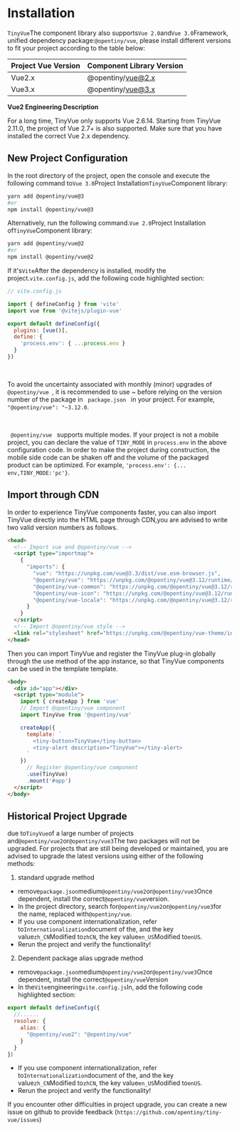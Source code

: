 <!--anchor:on-->

# Installation

`TinyVue`The component library also supports`Vue 2.0`and`Vue 3.0`Framework, unified dependency package:`@opentiny/vue`, please install different versions to fit your project according to the table below:

| Project Vue Version | Component Library Version |
| ------------------- | ------------------------- |
| Vue2.x              | @opentiny/vue@2.x         |
| Vue3.x              | @opentiny/vue@3.x         |

**Vue2 Engineering Description**

For a long time, TinyVue only supports Vue 2.6.14. Starting from TinyVue 2.11.0, the project of Vue 2.7+ is also supported. Make sure that you have installed the correct Vue 2.x dependency.

## New Project Configuration

In the root directory of the project, open the console and execute the following command to`Vue 3.0`Project Installation`TinyVue`Component library:

```bash
yarn add @opentiny/vue@3
#or
npm install @opentiny/vue@3
```

Alternatively, run the following command.`Vue 2.0`Project Installation of`TinyVue`Component library:

```bash
yarn add @opentiny/vue@2
#or
npm install @opentiny/vue@2
```

If it's`Vite`After the dependency is installed, modify the project.`vite.config.js`, add the following code highlighted section:

```js {8-10}
// vite.config.js

import { defineConfig } from 'vite'
import vue from '@vitejs/plugin-vue'

export default defineConfig({
  plugins: [vue()],
  define: {
    'process.env': { ...process.env }
  }
})
```

<div class="tip custom-block">
<br>
<p> To avoid the uncertainty associated with monthly (minor) upgrades of <code> @opentiny/vue </code>, it is recommended to use ~ before relying on the version number of the package in <code> package.json </code> in your project.
For example, <code>"@opentiny/vue": "~3.12.0</code>. </p>
</div>
<div class="tip custom-block">
<br>
<p><code> @opentiny/vue </code> supports multiple modes. If your project is not a mobile project, you can declare the value of <code>TINY_MODE</code> in <code>process.env</code> in the above configuration code. In order to make the project during construction, the mobile side code can be shaken off and the volume of the packaged product can be optimized. For example, <code>'process.env': {... env,TINY_MODE:'pc'}</code>. </p>
</div>

## Import through CDN

In order to experience TinyVue components faster, you can also import TinyVue directly into the HTML page through CDN,you are advised to write two valid version numbers as follows.

```html
<head>
  <!-- Import vue and @opentiny/vue -->
  <script type="importmap">
    {
      "imports": {
        "vue": "https://unpkg.com/vue@3.3/dist/vue.esm-browser.js",
        "@opentiny/vue": "https://unpkg.com/@opentiny/vue@3.12/runtime/tiny-vue.mjs",
        "@opentiny/vue-common": "https://unpkg.com/@opentiny/vue@3.12/runtime/tiny-vue-common.mjs",
        "@opentiny/vue-icon": "https://unpkg.com/@opentiny/vue@3.12/runtime/tiny-vue-icon.mjs",
        "@opentiny/vue-locale": "https://unpkg.com/@opentiny/vue@3.12/runtime/tiny-vue-locale.mjs"
      }
    }
  </script>
  <!-- Import @opentiny/vue style -->
  <link rel="stylesheet" href="https://unpkg.com/@opentiny/vue-theme/index.css" />
</head>
```

Then you can import TinyVue and register the TinyVue plug-in globally through the use method of the app instance, so that TinyVue components can be used in the template template.

```html
<body>
  <div id="app"></div>
  <script type="module">
    import { createApp } from 'vue'
    // Import @opentiny/vue component
    import TinyVue from '@opentiny/vue'

    createApp({
      template: `
        <tiny-button>TinyVue</tiny-button>
        <tiny-alert description="TinyVue"></tiny-alert>
      `
    })
      // Register @opentiny/vue component
      .use(TinyVue)
      .mount('#app')
  </script>
</body>
```

## Historical Project Upgrade

due to`TinyVue`of a large number of projects and`@opentiny/vue2`or`@opentiny/vue3`The two packages will not be upgraded. For projects that are still being developed or maintained, you are advised to upgrade the latest versions using either of the following methods:

1. standard upgrade method

- remove`package.json`medium`@opentiny/vue2`or`@opentiny/vue3`Once dependent, install the correct`@opentiny/vue`version.
- In the project directory, search for`@opentiny/vue2`or`@opentiny/vue3`for the name, replaced with`@opentiny/vue`.
- If you use component internationalization, refer to`Internationalization`document of the, and the key value`zh_CN`Modified to`zhCN`, the key value`en_US`Modified to`enUS`.
- Rerun the project and verify the functionality!

2. Dependent package alias upgrade method

- remove`package.json`medium`@opentiny/vue2`or`@opentiny/vue3`Once dependent, install the correct`@opentiny/vue`Version
- In the`Vite`engineering`vite.config.js`In, add the following code highlighted section:

```js {3-6}
export default defineConfig({
  //......
  resolve: {
    alias: {
      "@opentiny/vue2": "@opentiny/vue"
    }
  }
}）
```

- If you use component internationalization, refer to`Internationalization`document of the, and the key value`zh_CN`Modified to`zhCN`, the key value`en_US`Modified to`enUS`.
- Rerun the project and verify the functionality!

If you encounter other difficulties in project upgrade, you can create a new issue on github to provide feedback (`https://github.com/opentiny/tiny-vue/issues`)

<br />
